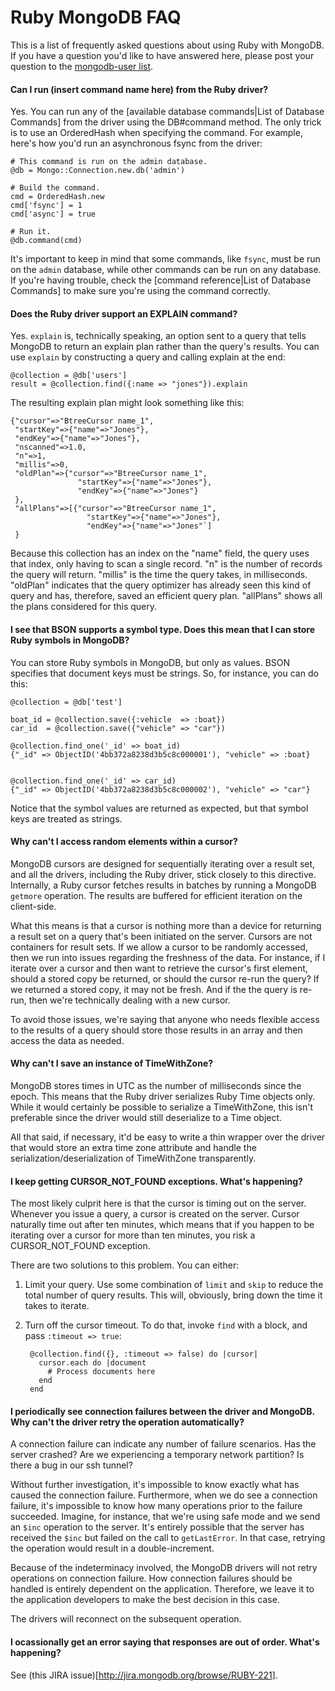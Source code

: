 # Ruby MongoDB FAQ

This is a list of frequently asked questions about using Ruby with MongoDB. If you have a question you'd like to have answered here, please post your question to the [mongodb-user list](http://groups.google.com/group/mongodb-user).

#### Can I run (insert command name here) from the Ruby driver?

Yes. You can run any of the [available database commands|List of Database Commands] from the driver using the DB#command method. The only trick is to use an OrderedHash when specifying the command. For example, here's how you'd run an asynchronous fsync from the driver:


    # This command is run on the admin database.
    @db = Mongo::Connection.new.db('admin')  

    # Build the command.
    cmd = OrderedHash.new
    cmd['fsync'] = 1
    cmd['async'] = true

    # Run it.
    @db.command(cmd)


It's important to keep in mind that some commands, like `fsync`, must be run on the `admin` database, while other commands can be run on any database. If you're having trouble, check the [command reference|List of Database Commands] to make sure you're using the command correctly.

#### Does the Ruby driver support an EXPLAIN command?

Yes. `explain` is, technically speaking, an option sent to a query that tells MongoDB to return an explain plan rather than the query's results. You can use `explain` by constructing a query and calling explain at the end:


    @collection = @db['users']
    result = @collection.find({:name => "jones"}).explain


The resulting explain plan might look something like this:


    {"cursor"=>"BtreeCursor name_1", 
     "startKey"=>{"name"=>"Jones"}, 
     "endKey"=>{"name"=>"Jones"}, 
     "nscanned"=>1.0, 
     "n"=>1, 
     "millis"=>0, 
     "oldPlan"=>{"cursor"=>"BtreeCursor name_1", 
                   "startKey"=>{"name"=>"Jones"}, 
                   "endKey"=>{"name"=>"Jones"}
     },
     "allPlans"=>[{"cursor"=>"BtreeCursor name_1", 
                     "startKey"=>{"name"=>"Jones"}, 
                     "endKey"=>{"name"=>"Jones"`]
     }


Because this collection has an index on the "name" field, the query uses that index, only having to scan a single record. "n" is the number of records the query will return. "millis" is the time the query takes, in milliseconds. "oldPlan" indicates that the query optimizer has already seen this kind of query and has, therefore, saved an efficient query plan. "allPlans" shows all the plans considered for this query.

#### I see that BSON supports a symbol type. Does this mean that I can store Ruby symbols in MongoDB?

You can store Ruby symbols in MongoDB, but only as values. BSON specifies that document keys must be strings. So, for instance, you can do this:


    @collection = @db['test']

    boat_id = @collection.save({:vehicle  => :boat})
    car_id  = @collection.save({"vehicle" => "car"})

    @collection.find_one('_id' => boat_id)
    {"_id" => ObjectID('4bb372a8238d3b5c8c000001'), "vehicle" => :boat}


    @collection.find_one('_id' => car_id)
    {"_id" => ObjectID('4bb372a8238d3b5c8c000002'), "vehicle" => "car"}


Notice that the symbol values are returned as expected, but that symbol keys are treated as strings.

#### Why can't I access random elements within a cursor?

MongoDB cursors are designed for sequentially iterating over a result set, and all the drivers, including the Ruby driver, stick closely to this directive. Internally, a Ruby cursor fetches results in batches by running a MongoDB `getmore` operation. The results are buffered for efficient iteration on the client-side.

What this means is that a cursor is nothing more than a device for returning a result set on a query that's been initiated on the server. Cursors are not containers for result sets. If we allow a cursor to be randomly accessed, then we run into issues regarding the freshness of the data. For instance, if I iterate over a cursor and then want to retrieve the cursor's first element, should a stored copy be returned, or should the cursor re-run the query? If we returned a stored copy, it may not be fresh. And if the the query is re-run, then we're technically dealing with a new cursor.

To avoid those issues, we're saying that anyone who needs flexible access to the results of a query should store those results in an array and then access the data as needed.

#### Why can't I save an instance of TimeWithZone?

MongoDB stores times in UTC as the number of milliseconds since the epoch. This means that the Ruby driver serializes Ruby Time objects only. While it would certainly be possible to serialize a TimeWithZone, this isn't preferable since the driver would still deserialize to a Time object.

All that said, if necessary, it'd be easy to write a thin wrapper over the driver that would store an extra time zone attribute and handle the serialization/deserialization of TimeWithZone transparently.

#### I keep getting CURSOR_NOT_FOUND exceptions. What's happening?

The most likely culprit here is that the cursor is timing out on the server. Whenever you issue a query, a cursor is created on the server. Cursor naturally time out after ten minutes, which means that if you happen to be iterating over a cursor for more than ten minutes, you risk a CURSOR_NOT_FOUND exception.

There are two solutions to this problem. You can either:

1. Limit your query. Use some combination of `limit` and `skip` to reduce the total number of query results. This will, obviously, bring down the time it takes to iterate.

2. Turn off the cursor timeout. To do that, invoke `find` with a block, and pass `:timeout => true`:

        @collection.find({}, :timeout => false) do |cursor|
          cursor.each do |document
            # Process documents here
          end
        end

#### I periodically see connection failures between the driver and MongoDB. Why can't the driver retry the operation automatically?

A connection failure can indicate any number of failure scenarios. Has the server crashed? Are we experiencing a temporary network partition? Is there a bug in our ssh tunnel?

Without further investigation, it's impossible to know exactly what has caused the connection failure. Furthermore, when we do see a connection failure, it's impossible to  know how many operations prior to the failure succeeded. Imagine, for instance, that we're using safe mode and we send an `$inc` operation to the server. It's entirely possible that the server has received the `$inc` but failed on the call to `getLastError`. In that case, retrying the operation would result in a double-increment.

Because of the indeterminacy involved, the MongoDB drivers will not retry operations on connection failure. How connection failures should be handled is entirely dependent on the application. Therefore, we leave it to the application developers to make the best decision in this case.

The drivers will reconnect on the subsequent operation.

#### I ocassionally get an error saying that responses are out of order. What's happening?

See (this JIRA issue)[http://jira.mongodb.org/browse/RUBY-221].
